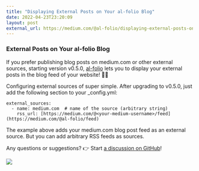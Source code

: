 ```yaml
---
title: "Displaying External Posts on Your al-folio Blog"
date: 2022-04-23T23:20:09
layout: post
external_url: https://medium.com/@al-folio/displaying-external-posts-on-your-al-folio-blog-b60a1d241a0a?source=rss-17feae71c3c4------2
---
```


### External Posts on Your al-folio Blog

If you prefer publishing blog posts on medium.com or other external sources,
starting version v0.5.0, [al-folio](https://github.com/alshedivat/al-folio)
lets you to display your external posts in the blog feed of your website! 🎉🎉

Configuring external sources of super simple. After upgrading to v0.5.0, just
add the following section to your _config.yml:

    
    
    external_sources:  
      - name: medium.com  # name of the source (arbitrary string)  
        rss_url: [https://medium.com/@<your-medium-username>/feed](https://medium.com/@al-folio/feed)

The example above adds your medium.com blog post feed as an external source.
But you can add arbitrary RSS feeds as sources.

Any questions or suggestions? 👉 Start [a discussion on
GitHub](https://github.com/alshedivat/al-folio/discussions)!

![](https://medium.com/_/stat?event=post.clientViewed&referrerSource=full_rss&postId=b60a1d241a0a)


